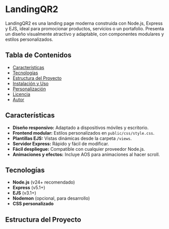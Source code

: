 # LandingQR2

LandingQR2 es una landing page moderna construida con Node.js, Express y EJS, ideal para promocionar productos, servicios o un portafolio. Presenta un diseño visualmente atractivo y adaptable, con componentes modulares y estilos personalizados.

## Tabla de Contenidos

- [Características](#características)
- [Tecnologías](#tecnologías)
- [Estructura del Proyecto](#estructura-del-proyecto)
- [Instalación y Uso](#instalación-y-uso)
- [Personalización](#personalización)
- [Licencia](#licencia)
- [Autor](#autor)

## Características

- **Diseño responsivo:** Adaptado a dispositivos móviles y escritorio.
- **Frontend modular:** Estilos personalizados en `public/css/style.css`.
- **Plantillas EJS:** Vistas dinámicas desde la carpeta `/views`.
- **Servidor Express:** Rápido y fácil de modificar.
- **Fácil despliegue:** Compatible con cualquier proveedor Node.js.
- **Animaciones y efectos:** Incluye AOS para animaciones al hacer scroll.

## Tecnologías

- **Node.js** (v24+ recomendado)
- **Express** (v5.1+)
- **EJS** (v3.1+)
- **Nodemon** (opcional, para desarrollo)
- **CSS personalizado**

## Estructura del Proyecto
